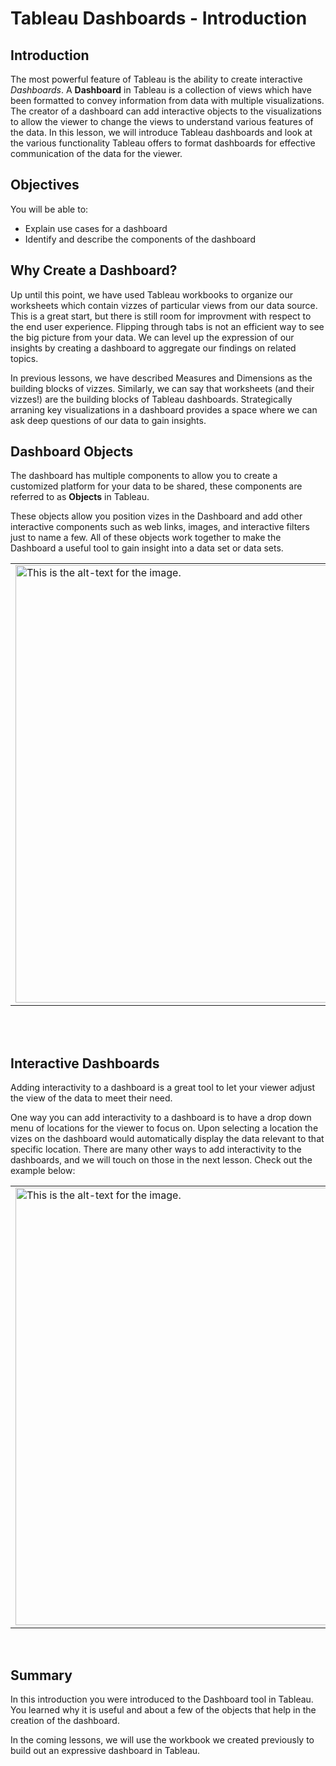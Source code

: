 
# Tableau Dashboards - Introduction

## Introduction
The most powerful feature of Tableau is the ability to create interactive _Dashboards_. A __Dashboard__ in Tableau is a collection of views which have been formatted to convey information from data with multiple visualizations. The creator of a dashboard can add interactive objects to the visualizations to allow the viewer to change the views to understand various features of the data. In this lesson, we will introduce Tableau dashboards and look at the various functionality Tableau offers to format dashboards for effective communication of the data for the viewer.

## Objectives
You will be able to: 
* Explain use cases for a dashboard
* Identify and describe the components of the dashboard

## Why Create a Dashboard?
Up until this point, we have used Tableau workbooks to organize our worksheets which contain vizzes of particular views from our data source. This is a great start, but there is still room for improvment with respect to the end user experience. Flipping through tabs is not an efficient way to see the big picture from your data. We can level up the expression of our insights by creating a dashboard to aggregate our findings on related topics.

In previous lessons, we have described Measures and Dimensions as the building blocks of vizzes. Similarly, we can say that worksheets (and their vizzes!) are the building blocks of Tableau dashboards.
Strategically arraning key visualizations in a dashboard provides a space where we can ask deep questions of our data to gain insights. 


## Dashboard Objects
The dashboard has multiple components to allow you to create a customized platform for your data to be shared, these components are referred to as __Objects__ in Tableau. 

These objects allow you position vizes in the Dashboard and add other interactive components such as web links, images, and interactive filters just to name a few. All of these objects work together to make the Dashboard a useful tool to gain insight into a data set or data sets.

<div>
    <center>
<table><tr><td>
<img src="https://curriculum-content.s3.amazonaws.com/data-science/images/images/tableau/dashboards/dashboard1-objects.png" alt="This is the alt-text for the image." style="width: 700px;"/>
</td></tr></table>
    </center> </div>
<br>
<br>


## Interactive Dashboards
Adding interactivity to a dashboard is a great tool to let your viewer adjust the view of the data to meet their need. 

One way you can add interactivity to a dashboard is to have a drop down menu of locations for the viewer to focus on. Upon selecting a location the vizes on the dashboard would automatically display the data relevant to that specific location. There are many other ways to add interactivity to the dashboards, and we will touch on those in the next lesson. Check out the example below:

<div>
    <center>
<table><tr><td>
<img src="https://curriculum-content.s3.amazonaws.com/data-science/images/images/tableau/dashboards/dashboard-example.png" alt="This is the alt-text for the image." style="width: 700px;"/>
</td></tr></table>
    </center> </div>
<br>


## Summary
In this introduction you were introduced to the Dashboard tool in Tableau. You learned why it is useful and about a few of the objects that help in the creation of the dashboard. 

In the coming lessons, we will use the workbook we created previously to build out an expressive dashboard in Tableau. 
